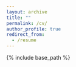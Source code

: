 ```yaml
---
layout: archive
title: ""
permalink: /cv/
author_profile: true
redirect_from:
  - /resume
---
```


{% include base_path %}

<object data="ChengyiLyu_CV.pdf" type="application/pdf" frameborder="0" width="100%" height="600px" style="padding: 20px;">
    <embed src="https://drive.google.com/file/d/1CRFdbp6uBDE-YKJFaqRm4uy9Z4wgMS7H/preview?usp=sharing" width="100%" height="600px"/> 
</object>


